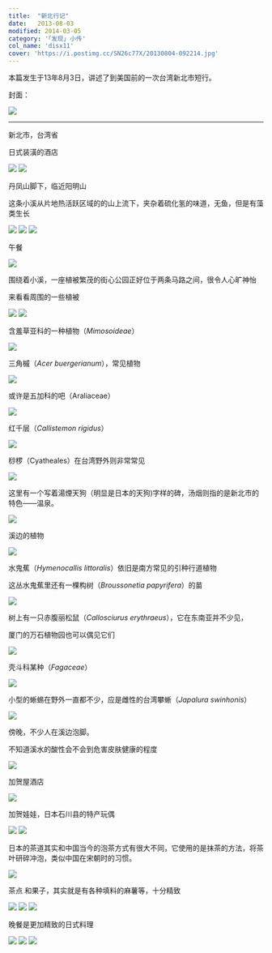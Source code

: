 ```yaml
---
title:  "新北行记"
date:   2013-08-03
modified: 2014-03-05
category: '｢发现｣ 小传'
col_name: 'disx11'
cover: 'https://i.postimg.cc/SN26c77X/20130804-092214.jpg'
---
```

本篇发生于13年8月3日，讲述了到美国前的一次台湾新北市短行。

封面：

<img class='disc' src='https://i.postimg.cc/tJ3ZtxHL/2.png'>

---

新北市，台湾省

日式装潢的酒店

<img class='disc' src='https://i.postimg.cc/ydm56CWH/20130803-121423.jpg'>

<img class='disc' src='https://i.postimg.cc/mgnK8SK0/20130803-121735.jpg'>

丹凤山脚下，临近阳明山

这条小溪从片地热活跃区域的的山上流下，夹杂着硫化氢的味道，无鱼，但是有藻类生长

<img class='disc' src='https://i.postimg.cc/rwDP0rzg/20130803-122534.jpg'>

<img class='disc' src='https://i.postimg.cc/QNqPRDRg/20130803-131850.jpg'>



<img class='disc' src='https://i.postimg.cc/prPSpcnn/20130803-122243.jpg'>



午餐



<img class='disc' src='https://i.postimg.cc/ZRt2h5bH/20130803-124812.jpg'>


围绕着小溪，一座植被繁茂的街心公园正好位于两条马路之间，很令人心旷神怡

来看看周围的一些植被

<img class='disc' src='https://i.postimg.cc/D05MsQqp/20130803-131720.jpg'>



<img class='disc' src='https://i.postimg.cc/0223v3sT/20130803-132017.jpg'>

含羞草亚科的一种植物（<i>Mimosoideae</i>）

<img class='disc' src='https://i.postimg.cc/7YsRZVPf/20130803-122323.jpg'>

三角槭（<i>Acer buergerianum</i>），常见植物

<img class='disc' src='https://i.postimg.cc/K8Csn8Mb/20130803-132041.jpg'>

或许是五加科的吧（Araliaceae）

<img class='disc' src='https://i.postimg.cc/wvpfG42b/20130803-132333.jpg'>

红千层（<i>Callistemon rigidus</i>）

<img class='disc' src='https://i.postimg.cc/sxnT1jrt/20130803-132442.jpg'>

桫椤（Cyatheales）在台湾野外则非常常见

<img class='disc' src='https://i.postimg.cc/5ykmbs5J/20130803-132819.jpg'>

这里有一个写着湯煙天狗（明显是日本的天狗)字样的碑，汤烟则指的是新北市的特色——温泉。

<img class='disc' src='https://i.postimg.cc/J4vQFd4c/20130803-133041.jpg'>

溪边的植物

<img class='disc' src='https://i.postimg.cc/T2k0V3zs/20130803-133200.jpg'>

水鬼蕉（<i>Hymenocallis littoralis</i>）依旧是南方常见的引种行道植物

这丛水鬼蕉里还有一棵构树（<i>Broussonetia papyrifera</i>）的苗

<img class='disc' src='https://i.postimg.cc/Dy8gBKFw/20130803-133241.jpg'>

树上有一只赤腹丽松鼠（<i>Callosciurus erythraeus</i>），它在东南亚并不少见，

厦门的万石植物园也可以偶见它们

<img class='disc' src='https://i.postimg.cc/3xGZQCkM/20130803-173339.jpg'>

壳斗科某种（<i>Fagaceae</i>）

<img class='disc' src='https://i.postimg.cc/d0mmLsR4/20130803-175445.jpg'>

小型的蜥蜴在野外一直都不少，应是雌性的台湾攀蜥（<i>Japalura swinhonis</i>）

<img class='disc' src='https://i.postimg.cc/wvq5NC0H/20130803-175857.jpg'>

傍晚，不少人在溪边泡脚。

不知道溪水的酸性会不会到危害皮肤健康的程度

<img class='disc' src='https://i.postimg.cc/gcwsKWGk/IMG-20130803-180328.jpg'>

加贺屋酒店

<img class='disc' src='https://i.postimg.cc/GpkzGJRP/20130803-133349.jpg'>


加贺娃娃，日本石川县的特产玩偶

<img class='disc' src='https://i.postimg.cc/Qxy63dS7/20130803-133618.jpg'>

<img class='disc' src='https://i.postimg.cc/3RY1B4rs/20130803-133624.jpg'>

日本的茶道其实和中国当今的泡茶方式有很大不同，它使用的是抹茶的方法，将茶叶研碎冲泡，类似中国在宋朝时的习惯。

<img class='disc' src='https://i.postimg.cc/xdS3fJmX/20130803-165354.jpg'>

茶点
和果子，其实就是有各种填料的麻薯等，十分精致

<img class='disc' src='https://i.postimg.cc/qqt3X4nf/DSC00252.jpg'>
<img class='disc' src='https://i.postimg.cc/D0tbxHdS/DSC00254.jpg'>
<img class='disc' src='https://i.postimg.cc/BnfKHWny/DSC00256.jpg'>

晚餐是更加精致的日式料理

<img class='disc' src='https://i.postimg.cc/mg3FSdcr/DSC00405.jpg'>
<img class='disc' src='https://i.postimg.cc/vHVn48bf/DSC00411.jpg'>
<img class='disc' src='https://i.postimg.cc/44Mt4HkX/DSC00414.jpg'>

